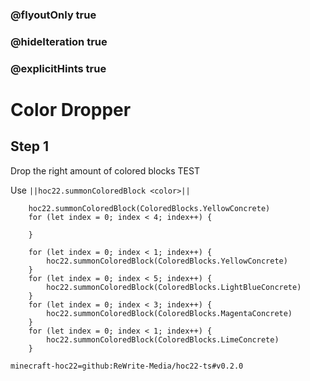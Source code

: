 ### @flyoutOnly true
### @hideIteration true
### @explicitHints true


# Color Dropper

## Step 1
Drop the right amount of colored blocks TEST

Use ``||hoc22.summonColoredBlock <color>||``

```ghost
    hoc22.summonColoredBlock(ColoredBlocks.YellowConcrete)
    for (let index = 0; index < 4; index++) {
    	
    }    
```
```template
    for (let index = 0; index < 1; index++) {
    	hoc22.summonColoredBlock(ColoredBlocks.YellowConcrete)
    }
    for (let index = 0; index < 5; index++) {
    	hoc22.summonColoredBlock(ColoredBlocks.LightBlueConcrete)
    }
    for (let index = 0; index < 3; index++) {
    	hoc22.summonColoredBlock(ColoredBlocks.MagentaConcrete)
    }
    for (let index = 0; index < 1; index++) {
    	hoc22.summonColoredBlock(ColoredBlocks.LimeConcrete)
    }            
```
```package
minecraft-hoc22=github:ReWrite-Media/hoc22-ts#v0.2.0
```